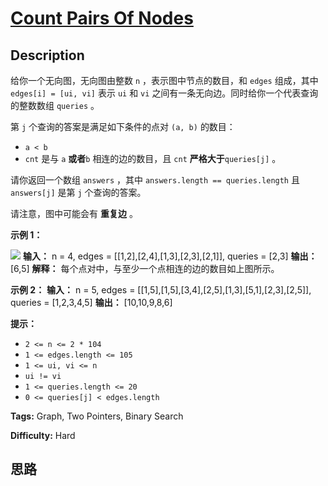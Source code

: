 # [Count Pairs Of Nodes][title]

## Description

给你一个无向图，无向图由整数 `n` ，表示图中节点的数目，和 `edges` 组成，其中 `edges[i] = [ui, vi]` 表示 `ui` 和
`vi` 之间有一条无向边。同时给你一个代表查询的整数数组 `queries` 。

第 `j` 个查询的答案是满足如下条件的点对 `(a, b)` 的数目：

  * `a < b`
  * `cnt` 是与 `a` **或者**`b` 相连的边的数目，且 `cnt` **严格大于**`queries[j]` 。

请你返回一个数组 `answers` ，其中 `answers.length == queries.length` 且 `answers[j]` 是第
`j` 个查询的答案。

请注意，图中可能会有 **重复边** 。

**示例 1：**

![](https://pic.leetcode-cn.com/1614828447-GMnLVg-image.png)
            **输入：** n = 4, edges = [[1,2],[2,4],[1,3],[2,3],[2,1]], queries = [2,3]    **输出：** [6,5]    **解释：** 每个点对中，与至少一个点相连的边的数目如上图所示。    

**示例 2：**
            **输入：** n = 5, edges = [[1,5],[1,5],[3,4],[2,5],[1,3],[5,1],[2,3],[2,5]], queries = [1,2,3,4,5]    **输出：** [10,10,9,8,6]    

**提示：**

  * `2 <= n <= 2 * 104`
  * `1 <= edges.length <= 105`
  * `1 <= ui, vi <= n`
  * `ui != vi`
  * `1 <= queries.length <= 20`
  * `0 <= queries[j] < edges.length`


**Tags:** Graph, Two Pointers, Binary Search

**Difficulty:** Hard

## 思路

[title]: https://leetcode-cn.com/problems/count-pairs-of-nodes
